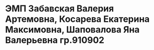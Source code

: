 # ЭМП Забавская Валерия Артемовна, Косарева Екатерина Максимовна, Шаповалова Яна Валерьевна гр.910902


